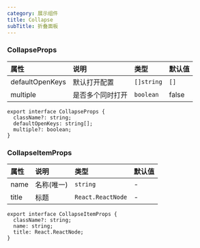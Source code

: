 ```yaml
---
category: 展示组件
title: Collapse
subTitle: 折叠面板
---
```


### CollapseProps

| 属性 | 说明 | 类型 | 默认值 |
| :-  | :- | :- | :- |
| defaultOpenKeys | 默认打开配置 | `[]string` | `[]` |
| multiple | 是否多个同时打开 | `boolean` | false |

```tsx
export interface CollapseProps {
  className?: string;
  defaultOpenKeys: string[];
  multiple?: boolean;
}
```

### CollapseItemProps

| 属性 | 说明 | 类型 | 默认值 |
| :-  | :- | :- | :- |
| name | 名称(唯一) | `string` | - |
| title | 标题 | `React.ReactNode` | - |

```tsx
export interface CollapseItemProps {
  className?: string;
  name: string;
  title: React.ReactNode;
}
```